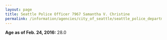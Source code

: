 ```yaml
---
layout: page
title: Seattle Police Officer 7967 Samantha V. Christine
permalink: /information/agencies/city_of_seattle/seattle_police_department/copbook/7967/
---
```


**Age as of Feb. 24, 2016:** 28.0
